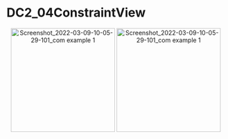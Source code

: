 # DC2_04ConstraintView


<p align="center">
<img width="240" alt="Screenshot_2022-03-09-10-05-29-101_com example 1" src="https://user-images.githubusercontent.com/32328761/168949267-a7c7b42c-2286-45a5-a334-2ec3824c6460.jpg">
<img width="240" alt="Screenshot_2022-03-09-10-05-29-101_com example 1" src="https://user-images.githubusercontent.com/32328761/168949271-bfcf40d0-ba53-40d8-9aaa-8328b49a6812.jpg">
